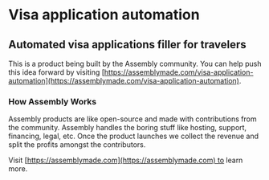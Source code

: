 # Visa application automation

## Automated visa applications filler for travelers

This is a product being built by the Assembly community. You can help push this idea forward by visiting [https://assemblymade.com/visa-application-automation](https://assemblymade.com/visa-application-automation).

### How Assembly Works

Assembly products are like open-source and made with contributions from the community. Assembly handles the boring stuff like hosting, support, financing, legal, etc. Once the product launches we collect the revenue and split the profits amongst the contributors.

Visit [https://assemblymade.com](https://assemblymade.com) to learn more.
